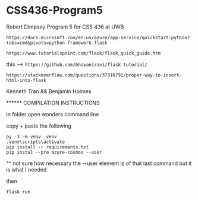 # CSS436-Program5
Robert Dimpsey Program 5 for CSS 436 at UWB

`https://docs.microsoft.com/en-us/azure/app-service/quickstart-python?tabs=cmd&pivots=python-framework-flask`

`https://www.tutorialspoint.com/flask/flask_quick_guide.htm`

this --> `https://github.com/bhavaniravi/flask-tutorial/`

`https://stackoverflow.com/questions/37316791/proper-way-to-insert-html-into-flask`

Kenneth Tran && Benjamin Holmes

****** COMPILATION INSTRUCTIONS

in folder open wonders command line

copy + paste the following

```
py -3 -m venv .venv
.venv\scripts\activate
pip install -r requirements.txt
pip instal --pre azure-cosmos --user
```
^^ not sure how necessary the --user element is of that last command but it is what I needed

then

`flask run`